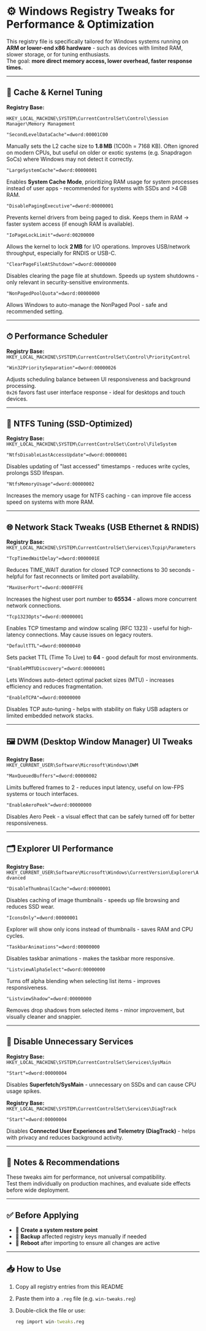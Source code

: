 # ⚙️ Windows Registry Tweaks for Performance & Optimization

This registry file is specifically tailored for Windows systems running on **ARM or lower-end x86 hardware** - such as devices with limited RAM, slower storage, or for tuning enthusiasts.  
The goal: **more direct memory access, lower overhead, faster response times.**

---

## 📁 Cache & Kernel Tuning

**Registry Base:**

`HKEY_LOCAL_MACHINE\SYSTEM\CurrentControlSet\Control\Session Manager\Memory Management`
```
"SecondLevelDataCache"=dword:00001C00
``` 
Manually sets the L2 cache size to **1.8 MB** (1C00h = 7168 KB). Often ignored on modern CPUs, but useful on older or exotic systems (e.g. Snapdragon SoCs) where Windows may not detect it correctly.

```
"LargeSystemCache"=dword:00000001
```  
Enables **System Cache Mode**, prioritizing RAM usage for system processes instead of user apps - recommended for systems with SSDs and >4 GB RAM.

```
"DisablePagingExecutive"=dword:00000001
```
Prevents kernel drivers from being paged to disk. Keeps them in RAM → faster system access (if enough RAM is available).

```
"IoPageLockLimit"=dword:00200000 
```
Allows the kernel to lock **2 MB** for I/O operations. Improves USB/network throughput, especially for RNDIS or USB-C.

```
"ClearPageFileAtShutdown"=dword:00000000
```
Disables clearing the page file at shutdown. Speeds up system shutdowns - only relevant in security-sensitive environments.

```
"NonPagedPoolQuota"=dword:00000000
```
Allows Windows to auto-manage the NonPaged Pool - safe and recommended setting.

---

## ⏱ Performance Scheduler

**Registry Base:**  
`HKEY_LOCAL_MACHINE\SYSTEM\CurrentControlSet\Control\PriorityControl`

```
"Win32PrioritySeparation"=dword:00000026
```
Adjusts scheduling balance between UI responsiveness and background processing.  
`0x26` favors fast user interface response - ideal for desktops and touch devices.

---

## 💾 NTFS Tuning (SSD-Optimized)

**Registry Base:**  
`HKEY_LOCAL_MACHINE\SYSTEM\CurrentControlSet\Control\FileSystem`

```
"NtfsDisableLastAccessUpdate"=dword:00000001
```
Disables updating of "last accessed" timestamps - reduces write cycles, prolongs SSD lifespan.

```
"NtfsMemoryUsage"=dword:00000002
```
Increases the memory usage for NTFS caching - can improve file access speed on systems with more RAM.

---

## 🌐 Network Stack Tweaks (USB Ethernet & RNDIS)

**Registry Base:**  
`HKEY_LOCAL_MACHINE\SYSTEM\CurrentControlSet\Services\Tcpip\Parameters`

```
"TcpTimedWaitDelay"=dword:0000001E
```
Reduces TIME_WAIT duration for closed TCP connections to 30 seconds - helpful for fast reconnects or limited port availability.

```
"MaxUserPort"=dword:0000FFFE
```
Increases the highest user port number to **65534** - allows more concurrent network connections.

```
"Tcp1323Opts"=dword:00000001
```
Enables TCP timestamp and window scaling (RFC 1323) - useful for high-latency connections. May cause issues on legacy routers.

```
"DefaultTTL"=dword:00000040
```
Sets packet TTL (Time To Live) to **64** - good default for most environments.

```
"EnablePMTUDiscovery"=dword:00000001
```
Lets Windows auto-detect optimal packet sizes (MTU) - increases efficiency and reduces fragmentation.

```
"EnableTCPA"=dword:00000000
```
Disables TCP auto-tuning - helps with stability on flaky USB adapters or limited embedded network stacks.

---

## 🖼 DWM (Desktop Window Manager) UI Tweaks

**Registry Base:**  
`HKEY_CURRENT_USER\Software\Microsoft\Windows\DWM`

```
"MaxQueuedBuffers"=dword:00000002
```
Limits buffered frames to 2 - reduces input latency, useful on low-FPS systems or touch interfaces.

```
"EnableAeroPeek"=dword:00000000
```
Disables Aero Peek - a visual effect that can be safely turned off for better responsiveness.

---

## 🗂 Explorer UI Performance

**Registry Base:**  
`HKEY_CURRENT_USER\Software\Microsoft\Windows\CurrentVersion\Explorer\Advanced`

```
"DisableThumbnailCache"=dword:00000001
```
Disables caching of image thumbnails - speeds up file browsing and reduces SSD wear.

```
"IconsOnly"=dword:00000001
```
Explorer will show only icons instead of thumbnails - saves RAM and CPU cycles.

```
"TaskbarAnimations"=dword:00000000
```
Disables taskbar animations - makes the taskbar more responsive.

```
"ListviewAlphaSelect"=dword:00000000
```
Turns off alpha blending when selecting list items - improves responsiveness.

```
"ListviewShadow"=dword:00000000
```
Removes drop shadows from selected items - minor improvement, but visually cleaner and snappier.

---

## 🛑 Disable Unnecessary Services

**Registry Base:**  
`HKEY_LOCAL_MACHINE\SYSTEM\CurrentControlSet\Services\SysMain`

```
"Start"=dword:00000004
```
Disables **Superfetch/SysMain** - unnecessary on SSDs and can cause CPU usage spikes.

**Registry Base:**  
`HKEY_LOCAL_MACHINE\SYSTEM\CurrentControlSet\Services\DiagTrack`

```
"Start"=dword:00000004
```
Disables **Connected User Experiences and Telemetry (DiagTrack)** - helps with privacy and reduces background activity.

---

## 📝 Notes & Recommendations

These tweaks aim for performance, not universal compatibility.  
Test them individually on production machines, and evaluate side effects before wide deployment.

---

## ✅ Before Applying

- 🔁 **Create a system restore point**
- 💾 **Backup** affected registry keys manually if needed
- 🔄 **Reboot** after importing to ensure all changes are active

---

## 📥 How to Use

1. Copy all registry entries from this README
2. Paste them into a `.reg` file (e.g. `win-tweaks.reg`)
3. Double-click the file or use:

   ```cmd
   reg import win-tweaks.reg
